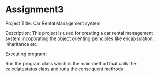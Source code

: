 # Assignment3
Project Title:
Car Rental Management system

Description:
This project is used for creating a car rental management system incoporating the object orienting peinciples like encapsulation, inheritance etc

Executing program:

Run the program class which is the main method that calls the calculatestatus class and runs the consequent methods
